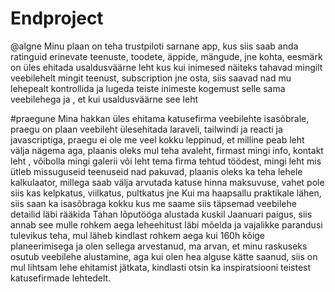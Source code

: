 # Endproject

@algne
Minu plaan on teha trustpiloti sarnane app, kus siis saab anda ratinguid erinevate teenuste, toodete, äppide, mängude, jne kohta, eesmärk on üles ehitada usaldusväärne leht kus kui inimesed näiteks tahavad mingilt veebilehelt mingit teenust, subscription jne osta, siis saavad nad mu lehepealt kontrollida ja lugeda teiste inimeste kogemust selle sama veebilehega ja , et kui usaldusväärne see leht 

#praegune 
Mina hakkan  üles ehitama katusefirma veebilehte isasõbrale, praegu on plaan veebileht ülesehitada laraveli, tailwindi ja reacti ja javascriptiga, praegu ei ole me veel kokku leppinud, et milline peab leht välja nägema aga, plaanis oleks mul teha avaleht, firmast mingi info,  kontakt leht , võibolla mingi galerii või leht tema firma tehtud töödest, mingi leht mis ütleb missuguseid teenuseid nad pakuvad, plaanis oleks ka teha lehele kalkulaator, millega saab välja arvutada katuse hinna maksuvuse, vahet pole siis kas kelpkatus, viilkatus, pultkatus jne
Kui ma haapsallu praktikale lähen, siis saan ka isasõbraga kokku kus me saame siis täpsemad veebilehe detailid läbi rääkida
Tahan lõputööga alustada kuskil Jaanuari paigus, siis annab see mulle rohkem aega leheehitust läbi mõelda ja vajalikke parandusi tulevikus teha, mul läheb kindlast rohkem aega kui 160h kõige planeerimisega ja olen sellega arvestanud, ma arvan, et minu raskuseks osutub veebilehe alustamine, aga kui olen hea alguse kätte saanud, siis on mul lihtsam lehe ehitamist jätkata, kindlasti otsin ka inspiratsiooni teistest katusefirmade lehtedelt.

